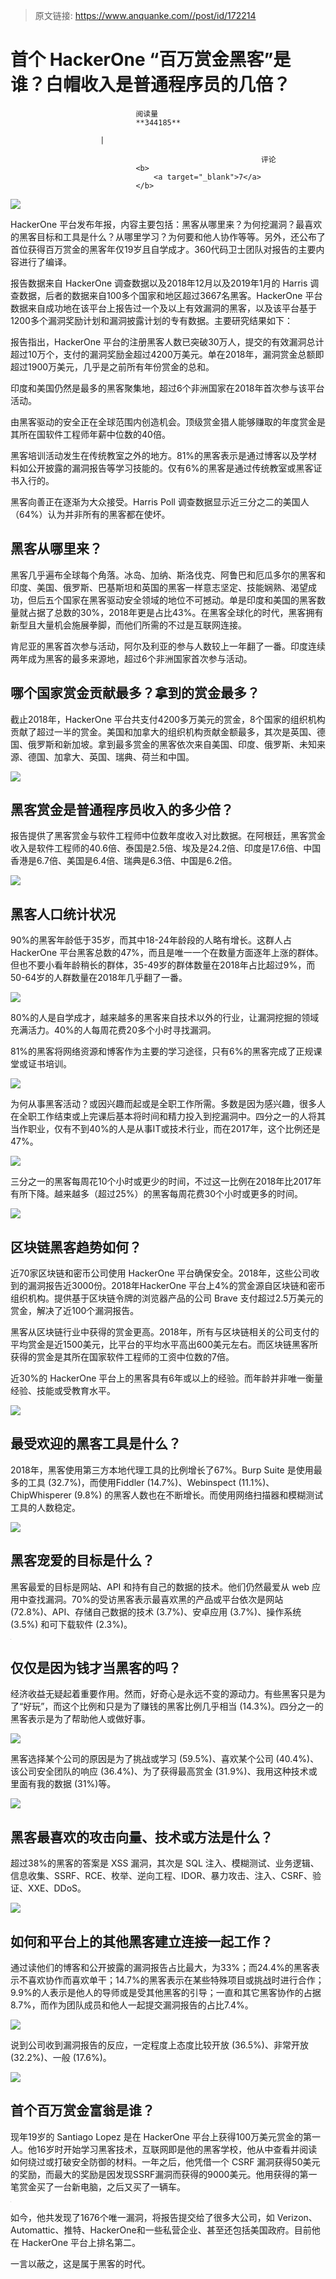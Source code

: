 > 原文链接: https://www.anquanke.com//post/id/172214 


# 首个 HackerOne “百万赏金黑客”是谁？白帽收入是普通程序员的几倍？


                                阅读量   
                                **344185**
                            
                        |
                        
                                                            评论
                                <b>
                                    <a target="_blank">7</a>
                                </b>
                                                                                    



[![](https://p4.ssl.qhimg.com/t01d7dbe3378d29e531.png)](https://p4.ssl.qhimg.com/t01d7dbe3378d29e531.png)

HackerOne 平台发布年报，内容主要包括：黑客从哪里来？为何挖漏洞？最喜欢的黑客目标和工具是什么？从哪里学习？为何要和他人协作等等。另外，还公布了首位获得百万赏金的黑客年仅19岁且自学成才。360代码卫士团队对报告的主要内容进行了编译。

报告数据来自 HackerOne 调查数据以及2018年12月以及2019年1月的 Harris 调查数据，后者的数据来自100多个国家和地区超过3667名黑客。HackerOne 平台数据来自成功地在该平台上报告过一个及以上有效漏洞的黑客，以及该平台基于1200多个漏洞奖励计划和漏洞披露计划的专有数据。主要研究结果如下：

报告指出，HackerOne 平台的注册黑客人数已突破30万人，提交的有效漏洞总计超过10万个，支付的漏洞奖励金超过4200万美元。单在2018年，漏洞赏金总额即超过1900万美元，几乎是之前所有年份赏金的总和。

印度和美国仍然是最多的黑客聚集地，超过6个非洲国家在2018年首次参与该平台活动。

由黑客驱动的安全正在全球范围内创造机会。顶级赏金猎人能够赚取的年度赏金是其所在国软件工程师年薪中位数的40倍。

黑客培训活动发生在传统教室之外的地方。81%的黑客表示是通过博客以及学材料如公开披露的漏洞报告等学习技能的。仅有6%的黑客是通过传统教室或黑客证书入行的。

黑客向善正在逐渐为大众接受。Harris Poll 调查数据显示近三分之二的美国人（64%）认为并非所有的黑客都在使坏。

## 黑客从哪里来？

黑客几乎遍布全球每个角落。冰岛、加纳、斯洛伐克、阿鲁巴和厄瓜多尔的黑客和印度、美国、俄罗斯、巴基斯坦和英国的黑客一样意志坚定、技能娴熟、渴望成功，但后五个国家在黑客驱动安全领域的地位不可撼动。单是印度和美国的黑客数量就占据了总数的30%，2018年更是占比43%。在黑客全球化的时代，黑客拥有新型且大量机会施展拳脚，而他们所需的不过是互联网连接。

肯尼亚的黑客首次参与活动，阿尔及利亚的参与人数较上一年翻了一番。印度连续两年成为黑客的最多来源地，超过6个非洲国家首次参与活动。

## 哪个国家赏金贡献最多？拿到的赏金最多？

截止2018年，HackerOne 平台共支付4200多万美元的赏金，8个国家的组织机构贡献了超过一半的赏金。美国和加拿大的组织机构贡献金额最多，其次是英国、德国、俄罗斯和新加坡。拿到最多赏金的黑客依次来自美国、印度、俄罗斯、未知来源、德国、加拿大、英国、瑞典、荷兰和中国。

[![](https://p3.ssl.qhimg.com/t01401abf0d4bb42243.png)](https://p3.ssl.qhimg.com/t01401abf0d4bb42243.png)

## 黑客赏金是普通程序员收入的多少倍？

报告提供了黑客赏金与软件工程师中位数年度收入对比数据。在阿根廷，黑客赏金收入是软件工程师的40.6倍、泰国是2.5倍、埃及是24.2倍、印度是17.6倍、中国香港是6.7倍、美国是6.4倍、瑞典是6.3倍、中国是6.2倍。

[![](https://p5.ssl.qhimg.com/t01536b33ec3c71ef9f.png)](https://p5.ssl.qhimg.com/t01536b33ec3c71ef9f.png)

## 黑客人口统计状况

90%的黑客年龄低于35岁，而其中18-24年龄段的人略有增长。这群人占 HackerOne 平台黑客总数的47%，而且是唯一一个在数量方面逐年上涨的群体。但也不要小看年龄稍长的群体，35-49岁的群体数量在2018年占比超过9%，而50-64岁的人群数量在2018年几乎翻了一番。

[![](https://p0.ssl.qhimg.com/t01478d0cb4c4e3a066.png)](https://p0.ssl.qhimg.com/t01478d0cb4c4e3a066.png)

80%的人是自学成才，越来越多的黑客来自技术以外的行业，让漏洞挖掘的领域充满活力。40%的人每周花费20多个小时寻找漏洞。

81%的黑客将网络资源和博客作为主要的学习途径，只有6%的黑客完成了正规课堂或证书培训。

[![](https://p0.ssl.qhimg.com/t017786cc01f052121a.png)](https://p0.ssl.qhimg.com/t017786cc01f052121a.png)

为何从事黑客活动？或因兴趣而起或是全职工作所需。多数是因为感兴趣，很多人在全职工作结束或上完课后基本将时间和精力投入到挖漏洞中。四分之一的人将其当作职业，仅有不到40%的人是从事IT或技术行业，而在2017年，这个比例还是47%。

[![](https://p0.ssl.qhimg.com/t011bbd8dd7811ee575.png)](https://p0.ssl.qhimg.com/t011bbd8dd7811ee575.png)

三分之一的黑客每周花10个小时或更少的时间，不过这一比例在2018年比2017年有所下降。越来越多（超过25%）的黑客每周花费30个小时或更多的时间。

[![](https://p3.ssl.qhimg.com/t01d8b1c202382430cd.png)](https://p3.ssl.qhimg.com/t01d8b1c202382430cd.png)

## 区块链黑客趋势如何？

近70家区块链和密币公司使用 HackerOne 平台确保安全。2018年，这些公司收到的漏洞报告近3000份。2018年HackerOne 平台上4%的赏金源自区块链和密币组织机构。提供基于区块链令牌的浏览器产品的公司 Brave 支付超过2.5万美元的赏金，解决了近100个漏洞报告。

黑客从区块链行业中获得的赏金更高。2018年，所有与区块链相关的公司支付的平均赏金是近1500美元，比平台的平均水平高出600美元左右。而区块链黑客所获得的赏金是其所在国家软件工程师的工资中位数的7倍。

近30%的 HackerOne 平台上的黑客具有6年或以上的经验。而年龄并非唯一衡量经验、技能或受教育水平。

[![](https://p5.ssl.qhimg.com/t01f287249032e15fa7.png)](https://p5.ssl.qhimg.com/t01f287249032e15fa7.png)

## 最受欢迎的黑客工具是什么？

2018年，黑客使用第三方本地代理工具的比例增长了67%。Burp Suite 是使用最多的工具 (32.7%)，而使用Fiddler (14.7%)、Webinspect (11.1%)、ChipWhisperer (9.8%) 的黑客人数也在不断增长。而使用网络扫描器和模糊测试工具的人数稳定。

[![](https://p0.ssl.qhimg.com/t01465054fc7f5dd817.png)](https://p0.ssl.qhimg.com/t01465054fc7f5dd817.png)

## 黑客宠爱的目标是什么？

黑客最爱的目标是网站、API 和持有自己的数据的技术。他们仍然最爱从 web 应用中查找漏洞。70%的受访黑客表示最喜欢黑的产品或平台依次是网站 (72.8%)、API、存储自己数据的技术 (3.7%)、安卓应用 (3.7%)、操作系统 (3.5%) 和可下载软件 (2.3%)。

[![](data:image/png;base64,iVBORw0KGgoAAAANSUhEUgAAAAEAAAABCAYAAAAfFcSJAAAAAXNSR0IArs4c6QAAAARnQU1BAACxjwv8YQUAAAAJcEhZcwAADsQAAA7EAZUrDhsAAAANSURBVBhXYzh8+PB/AAffA0nNPuCLAAAAAElFTkSuQmCC)](https://p2.ssl.qhimg.com/t01c0c9157695bd7d05.png)

## 仅仅是因为钱才当黑客的吗？

经济收益无疑起着重要作用。然而，好奇心是永远不变的源动力。有些黑客只是为了“好玩”，而这个比例和只是为了赚钱的黑客比例几乎相当 (14.3%)。四分之一的黑客表示是为了帮助他人或做好事。

[![](https://p1.ssl.qhimg.com/t01d46448dbf288d031.png)](https://p1.ssl.qhimg.com/t01d46448dbf288d031.png)

黑客选择某个公司的原因是为了挑战或学习 (59.5%)、喜欢某个公司 (40.4%)、该公司安全团队的响应 (36.4%)、为了获得最高赏金 (31.9%)、我用这种技术或里面有我的数据 (31%)等。

[![](https://p4.ssl.qhimg.com/t01bd9da405929740b0.png)](https://p4.ssl.qhimg.com/t01bd9da405929740b0.png)

## 黑客最喜欢的攻击向量、技术或方法是什么？

超过38%的黑客的答案是 XSS 漏洞，其次是 SQL 注入、模糊测试、业务逻辑、信息收集、SSRF、RCE、枚举、逆向工程、IDOR、暴力攻击、注入、CSRF、验证、XXE、DDoS。

[![](https://p3.ssl.qhimg.com/t018f110d1422d2db06.png)](https://p3.ssl.qhimg.com/t018f110d1422d2db06.png)

## 如何和平台上的其他黑客建立连接一起工作？

通过读他们的博客和公开披露的漏洞报告占比最大，为33%；而24.4%的黑客表示不喜欢协作而喜欢单干；14.7%的黑客表示在某些特殊项目或挑战时进行合作；9.9%的人表示是他人的导师或是受其他黑客的引导；一直和其它黑客协作的占据8.7%，而作为团队成员和他人一起提交漏洞报告的占比7.4%。

[![](https://p3.ssl.qhimg.com/t01b9131e165aa829e0.png)](https://p3.ssl.qhimg.com/t01b9131e165aa829e0.png)

说到公司收到漏洞报告的反应，一定程度上态度比较开放 (36.5%)、非常开放 (32.2%)、一般 (17.6%)。

[![](https://p3.ssl.qhimg.com/t01694334ca87b53860.png)](https://p3.ssl.qhimg.com/t01694334ca87b53860.png)

## 首个百万赏金富翁是谁？

现年19岁的 Santiago Lopez 是在 HackerOne 平台上获得100万美元赏金的第一人。他16岁时开始学习黑客技术，互联网即是他的黑客学校，他从中查看并阅读如何绕过或打破安全防御的材料。一年之后，他凭借一个 CSRF 漏洞获得50美元的奖励，而最大的奖励是因发现SSRF漏洞而获得的9000美元。他用获得的第一笔赏金买了一台新电脑，之后又买了一辆车。

[![](data:image/png;base64,iVBORw0KGgoAAAANSUhEUgAAAAEAAAABCAYAAAAfFcSJAAAAAXNSR0IArs4c6QAAAARnQU1BAACxjwv8YQUAAAAJcEhZcwAADsQAAA7EAZUrDhsAAAANSURBVBhXYzh8+PB/AAffA0nNPuCLAAAAAElFTkSuQmCC)](https://p4.ssl.qhimg.com/t010a90c8bdd7ba57db.png)

如今，他共发现了1676个唯一漏洞，将报告提交给了很多大公司，如 Verizon、Automattic、推特、HackerOne和一些私营企业、甚至还包括美国政府。目前他在 HackerOne 平台上排名第二。

一言以蔽之，这是属于黑客的时代。
